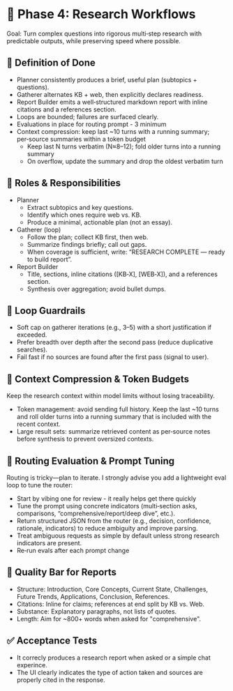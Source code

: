 # 🔬 Phase 4: Research Workflows

Goal: Turn complex questions into rigorous multi‑step research with predictable outputs, while preserving speed where possible.

## 🎯 Definition of Done
- Planner consistently produces a brief, useful plan (subtopics + questions).
- Gatherer alternates KB + web, then explicitly declares readiness.
- Report Builder emits a well‑structured markdown report with inline citations and a references section.
- Loops are bounded; failures are surfaced clearly.
- Evaluations in place for routing prompt - 3 minimum
- Context compression: keep last ~10 turns with a running summary; per‑source summaries within a token budget
  - Keep last N turns verbatim (N≈8–12); fold older turns into a running summary
  - On overflow, update the summary and drop the oldest verbatim turn

## 🧱 Roles & Responsibilities
- Planner
  - Extract subtopics and key questions.
  - Identify which ones require web vs. KB.
  - Produce a minimal, actionable plan (not an essay).
- Gatherer (loop)
  - Follow the plan; collect KB first, then web.
  - Summarize findings briefly; call out gaps.
  - When coverage is sufficient, write: “RESEARCH COMPLETE — ready to build report”.
- Report Builder
  - Title, sections, inline citations ([KB‑X], [WEB‑X]), and a references section.
  - Synthesis over aggregation; avoid bullet dumps.

## 🔁 Loop Guardrails
- Soft cap on gatherer iterations (e.g., 3–5) with a short justification if exceeded.
- Prefer breadth over depth after the second pass (reduce duplicative searches).
- Fail fast if no sources are found after the first pass (signal to user).

## 🧠 Context Compression & Token Budgets
Keep the research context within model limits without losing traceability.

- Token management: avoid sending full history. Keep the last ~10 turns and roll older turns into a running summary that is included with the recent context.
- Large result sets: summarize retrieved content as per‑source notes before synthesis to prevent oversized contexts.

## 🧪 Routing Evaluation & Prompt Tuning
Routing is tricky—plan to iterate. I strongly advise you add a lightweight eval loop to tune the router:
- Start by vibing one for review - it really helps get there quickly
- Tune the prompt using concrete indicators (multi‑section asks, comparisons, “comprehensive/report/deep dive”, etc.).
- Return structured JSON from the router (e.g., decision, confidence, rationale, indicators) to reduce ambiguity and improve parsing.
- Treat ambiguous requests as simple by default unless strong research indicators are present.
- Re‑run evals after each prompt change

## 📌 Quality Bar for Reports
- Structure: Introduction, Core Concepts, Current State, Challenges, Future Trends, Applications, Conclusion, References.
- Citations: Inline for claims; references at end split by KB vs. Web.
- Substance: Explanatory paragraphs, not lists of quotes.
- Length: Aim for ~800+ words when asked for "comprehensive".

## ✅ Acceptance Tests
- It correcly produces a research report when asked or a simple chat experince. 
- The UI clearly indicates the type of action taken and sources are properly cited in the response. 

